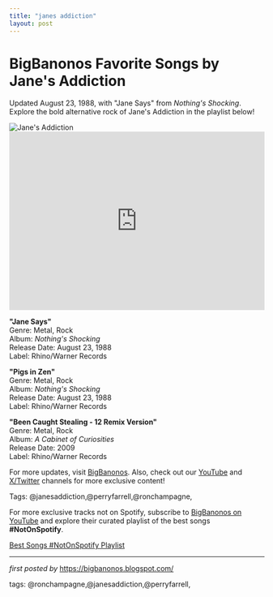 ```yaml
---
title: "janes addiction"
layout: post
---
```

<!-- Title of the Post -->
<h1 >BigBanonos Favorite Songs by Jane's Addiction</h1> <!-- Introductory Text -->
<p >Updated August 23, 1988, with "Jane Says" from <em>Nothing's Shocking</em>. Explore the bold alternative rock of Jane's Addiction in the playlist below!</p> <!-- Featured Image -->
<div > <img src="https://i.scdn.co/image/ab67616d00001e02d3645a33fd3a839d113f97bd" alt="Jane's Addiction" />
</div> <!-- Spotify Embed -->
<div > <iframe src="https://open.spotify.com/embed/playlist/41len2UQN3uJFEIiHB4JY5?utm_source=generator" width="100%" height="352" frameborder="0" allowfullscreen="" allow="autoplay; clipboard-write; encrypted-media; fullscreen; picture-in-picture" loading="lazy"></iframe>
</div> <!-- Song Information -->
<div > <p><strong>"Jane Says"</strong><br> Genre: Metal, Rock<br> Album: <em>Nothing's Shocking</em><br> Release Date: August 23, 1988<br> Label: Rhino/Warner Records</p> <p><strong>"Pigs in Zen"</strong><br> Genre: Metal, Rock<br> Album: <em>Nothing's Shocking</em><br> Release Date: August 23, 1988<br> Label: Rhino/Warner Records</p> <p><strong>"Been Caught Stealing - 12 Remix Version"</strong><br> Genre: Metal, Rock<br> Album: <em>A Cabinet of Curiosities</em><br> Release Date: 2009<br> Label: Rhino/Warner Records</p>
</div> <!-- Footer Links -->
<div > <p>For more updates, visit <a href="https://bigbanonos.blogspot.com/" target="_blank">BigBanonos</a>. Also, check out our <a href="https://www.youtube.com/@BigBanonos" target="_blank">YouTube</a> and <a href="https://x.com/bigbanonos" target="_blank">X/Twitter</a> channels for more exclusive content!</p>
</div> <!-- Tags -->
<p >Tags: @janesaddiction,@perryfarrell,@ronchampagne,</p>


<!--Subscribe and Playlist Links-->
<div>
    <p>For more exclusive tracks not on Spotify, subscribe to <a href="https://www.youtube.com/@BigBanonos" target="_blank">BigBanonos on YouTube</a> and explore their curated playlist of the best songs <strong>#NotOnSpotify</strong>.</p>
    <p><a href="https://www.youtube.com/playlist?list=PLtuNtuTatqI0kFahUCbtbfenC_ET5O_tr" target="_blank">Best Songs #NotOnSpotify Playlist<br /></a></p></div>

<hr />

<p><em>first posted by</em> <a href="https://bigbanonos.blogspot.com/" rel="noopener" target="_new">https://bigbanonos.blogspot.com/</a></p>

<p>tags: @ronchampagne,@janesaddiction,@perryfarrell,</p>
